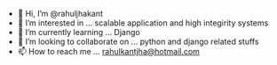 - 👋 Hi, I’m @rahuljhakant
- 👀 I’m interested in ... scalable application and high integirity systems
- 🌱 I’m currently learning ... Django
- 💞️ I’m looking to collaborate on ... python and django related stuffs
- 📫 How to reach me ... rahulkantjha@hotmail.com

<!---
rahuljhakant/rahuljhakant is a ✨ special ✨ repository because its `README.md` (this file) appears on your GitHub profile.
You can click the Preview link to take a look at your changes.
--->
